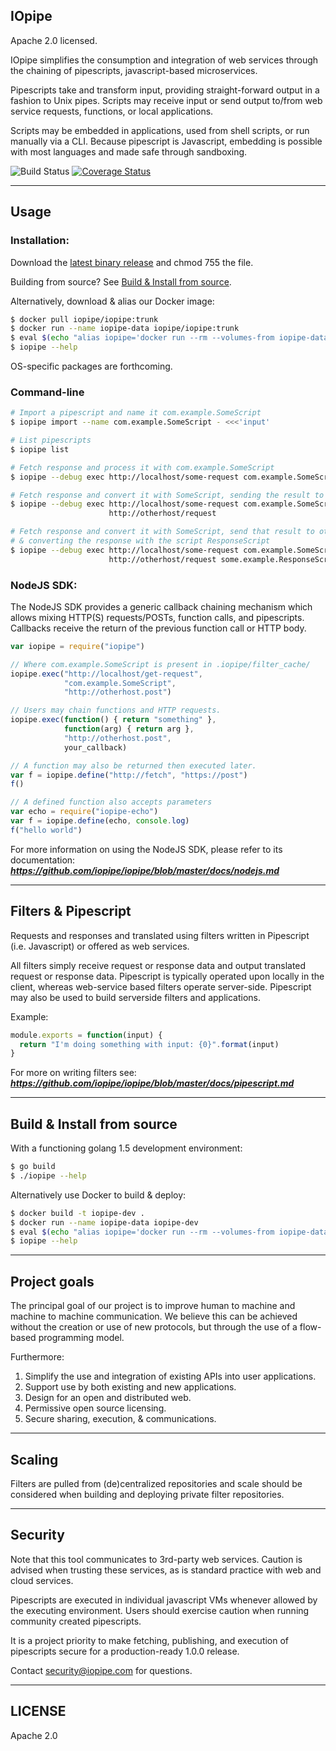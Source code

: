 IOpipe
---------------------------------------
Apache 2.0 licensed.

IOpipe simplifies the consumption and integration of web services through
the chaining of pipescripts, javascript-based microservices.

Pipescripts take and transform input, providing straight-forward output
in a fashion to Unix pipes. Scripts may receive input or send output to/from
web service requests, functions, or local applications.

Scripts may be embedded in applications, used from shell scripts, or run manually
via a CLI. Because pipescript is Javascript, embedding is possible with most
languages and made safe through sandboxing.

![Build Status](https://circleci.com/gh/iopipe/iopipe.png?circle-token=eae431abda6b19dbfca597af818bb01092211272)
[![Coverage Status](https://coveralls.io/repos/github/iopipe/iopipe/badge.svg?branch=master&t=UYi1cn)](https://coveralls.io/github/iopipe/iopipe?branch=master)

---------------------------------------
Usage
---------------------------------------

### Installation:

Download the [latest binary release](https://github.com/iopipe/iopipe/releases) and chmod 755 the file.

Building from source? See [Build & Install from source](#build--install-from-source).

Alternatively, download & alias our Docker image:

```bash
$ docker pull iopipe/iopipe:trunk
$ docker run --name iopipe-data iopipe/iopipe:trunk
$ eval $(echo "alias iopipe='docker run --rm --volumes-from iopipe-data iopipe/iopipe:trunk'" | tee -a ~/.bashrc)
$ iopipe --help
```

OS-specific packages are forthcoming.

### Command-line

```sh
# Import a pipescript and name it com.example.SomeScript
$ iopipe import --name com.example.SomeScript - <<<'input'

# List pipescripts
$ iopipe list

# Fetch response and process it with com.example.SomeScript
$ iopipe --debug exec http://localhost/some-request com.example.SomeScript

# Fetch response and convert it with SomeScript, sending the result to otherhost
$ iopipe --debug exec http://localhost/some-request com.example.SomeScript \
                      http://otherhost/request

# Fetch response and convert it with SomeScript, send that result to otherhost,
# & converting the response with the script ResponseScript
$ iopipe --debug exec http://localhost/some-request com.example.SomeScript \
                      http://otherhost/request some.example.ResponseScript
```

### NodeJS SDK:

The NodeJS SDK provides a generic callback chaining mechanism which allows
mixing HTTP(S) requests/POSTs, function calls, and pipescripts. Callbacks
receive the return of the previous function call or HTTP body.

```javascript
var iopipe = require("iopipe")

// Where com.example.SomeScript is present in .iopipe/filter_cache/
iopipe.exec("http://localhost/get-request",
            "com.example.SomeScript",
            "http://otherhost.post")

// Users may chain functions and HTTP requests.
iopipe.exec(function() { return "something" },
            function(arg) { return arg },
            "http://otherhost.post",
            your_callback)

// A function may also be returned then executed later.
var f = iopipe.define("http://fetch", "https://post")
f()

// A defined function also accepts parameters
var echo = require("iopipe-echo")
var f = iopipe.define(echo, console.log)
f("hello world")
```

For more information on using the NodeJS SDK, please refer to its documentation:
***https://github.com/iopipe/iopipe/blob/master/docs/nodejs.md***

---------------------------------------
Filters & Pipescript
---------------------------------------

Requests and responses and translated using filters written in
Pipescript (i.e. Javascript) or offered as web services.

All filters simply receive request or response data and output
translated request or response data. Pipescript is typically operated
upon locally in the client, whereas web-service based filters operate
server-side. Pipescript may also be used to build serverside filters
and applications.

Example:

```javascript
module.exports = function(input) {
  return "I'm doing something with input: {0}".format(input)
}
```

For more on writing filters see:
***https://github.com/iopipe/iopipe/blob/master/docs/pipescript.md***

---------------------------------------
Build & Install from source
---------------------------------------

With a functioning golang 1.5 development environment:

```bash
$ go build
$ ./iopipe --help
```

Alternatively use Docker to build & deploy:

```bash
$ docker build -t iopipe-dev .
$ docker run --name iopipe-data iopipe-dev
$ eval $(echo "alias iopipe='docker run --rm --volumes-from iopipe-data iopipe-dev'" | tee -a ~/.bashrc)
$ iopipe --help
```

---------------------------------------
Project goals
---------------------------------------

The principal goal of our project is to improve
human to machine and machine to machine communication.
We believe this can be achieved without the creation
or use of new protocols, but through the use of
a flow-based programming model.

Furthermore:

1. Simplify the use and integration of existing APIs into
   user applications.
2. Support use by both existing and new applications.
3. Design for an open and distributed web.
4. Permissive open source licensing.
5. Secure sharing, execution, & communications.

---------------------------------------
Scaling
---------------------------------------

Filters are pulled from (de)centralized repositories
and scale should be considered when building and
deploying private filter repositories.

---------------------------------------
Security
---------------------------------------

Note that this tool communicates to 3rd-party
web services. Caution is advised when trusting
these services, as is standard practice with
web and cloud services.

Pipescripts are executed in individual
javascript VMs whenever allowed by the executing
environment. Users should exercise caution
when running community created pipescripts.

It is a project priority to make fetching, publishing,
and execution of pipescripts secure for a
production-ready 1.0.0 release.

Contact security@iopipe.com for questions.

---------------------------------------
LICENSE
---------------------------------------

Apache 2.0
